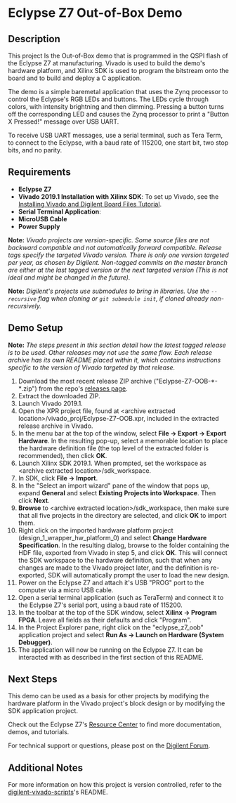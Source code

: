 Eclypse Z7 Out-of-Box Demo
====================

Description
-----------
This project Is the Out-of-Box demo that is programmed in the QSPI flash of the Eclypse Z7 at manufacturing. Vivado is used to build the demo's hardware platform, and Xilinx SDK is used to program the bitstream onto the board and to build and deploy a C application.

The demo is a simple baremetal application that uses the Zynq processor to control the Eclypse's RGB LEDs and buttons. The LEDs cycle through colors, with intensity brightning and then dimming. Pressing a button turns off the corresponding LED and causes the Zynq processor to print a "Button X Pressed!" message over USB UART.

To receive USB UART messages, use a serial terminal, such as Tera Term, to connect to the Eclypse, with a baud rate of 115200, one start bit, two stop bits, and no parity.

Requirements
------------
* **Eclypse Z7**
* **Vivado 2019.1 Installation with Xilinx SDK**: To set up Vivado, see the [Installing Vivado and Digilent Board Files Tutorial](https://reference.digilentinc.com/vivado/installing-vivado/start).
* **Serial Terminal Application**: 
* **MicroUSB Cable**
* **Power Supply**

**Note:** *Vivado projects are version-specific. Some source files are not backward compatible and not automatically forward compatible. Release tags specify the targeted Vivado version. There is only one version targeted per year, as chosen by Digilent. Non-tagged commits on the master branch are either at the last tagged version or the next targeted version (This is not ideal and might be changed in the future).*

**Note:** *Digilent's projects use submodules to bring in libraries. Use the <code>--recursive</code> flag when cloning or <code>git submodule init</code>, if cloned already non-recursively.*

Demo Setup
----------
**Note:** *The steps present in this section detail how the latest tagged release is to be used. Other releases may not use the same flow. Each release archive has its own README placed within it, which contains instructions specific to the version of Vivado targeted by that release.*

1. Download the most recent release ZIP archive ("Eclypse-Z7-OOB-\*-\*.zip") from the repo's [releases page](https://github.com/Digilent/Eclypse-Z7-OOB/releases).
2. Extract the downloaded ZIP.
3. Launch Vivado 2019.1.
4. Open the XPR project file, found at \<archive extracted location\>/vivado_proj/Eclypse-Z7-OOB.xpr, included in the extracted release archive in Vivado.
5. In the menu bar at the top of the window, select **File -> Export -> Export Hardware**. In the resulting pop-up, select a memorable location to place the hardware definition file (the top level of the extracted folder is recommended), then click **OK**.
6. Launch Xilinx SDK 2019.1. When prompted, set the workspace as \<archive extracted location\>/sdk_workspace.
7. In SDK, click **File -> Import**.
8. In the "Select an import wizard" pane of the window that pops up, expand **General** and select **Existing Projects into Workspace**. Then click **Next**.
9. **Browse** to \<archive extracted location\>/sdk_workspace, then make sure that all five projects in the directory are selected, and click **OK** to import them.
10. Right click on the imported hardware platform project (design_1_wrapper_hw_platform_0) and select **Change Hardware Specification**. In the resulting dialog, browse to the folder containing the HDF file, exported from Vivado in step 5, and click **OK**. This will connect the SDK workspace to the hardware definition, such that when any changes are made to the Vivado project later, and the definition is re-exported, SDK will automatically prompt the user to load the new design.
11. Power on the Eclypse Z7 and attach it's USB "PROG" port to the computer via a micro USB cable.
12. Open a serial terminal application (such as TeraTerm) and connect it to the Eclypse Z7's serial port, using a baud rate of 115200.
13. In the toolbar at the top of the SDK window, select **Xilinx -> Program FPGA**. Leave all fields as their defaults and click "Program".
14. In the Project Explorer pane, right click on the "eclypse_z7_oob" application project and select **Run As -> Launch on Hardware (System Debugger)**.
15. The application will now be running on the Eclypse Z7. It can be interacted with as described in the first section of this README.

Next Steps
----------
This demo can be used as a basis for other projects by modifying the hardware platform in the Vivado project's block design or by modifying the SDK application project.

Check out the Eclypse Z7's [Resource Center](https://reference.digilentinc.com/reference/programmable-logic/eclypse-z7/start) to find more documentation, demos, and tutorials.

For technical support or questions, please post on the [Digilent Forum](forum.digilentinc.com).

Additional Notes
----------------
For more information on how this project is version controlled, refer to the [digilent-vivado-scripts](https://github.com/digilent/digilent-vivado-scripts)'s README. 
